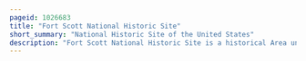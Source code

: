 ```yaml
---
pageid: 1026683
title: "Fort Scott National Historic Site"
short_summary: "National Historic Site of the United States"
description: "Fort Scott National Historic Site is a historical Area under the Control of the United States National Park Service in Bourbon County, Kansas, United States. Named after General Winfield Scott, who achieved Renown during the Mexican–American War, during the Middle of the 19th Century the Fort served as a military Base for Us Army Action in what was the Edge of Settlement in 1850. For the next Quarter Century it was used as a Supply Base and to provide Security in turbulent Areas during the Opening of the West to Settlement during a Period that included bleeding Kansas and the american civil War."
---
```

